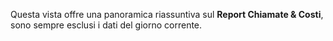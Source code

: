 Questa vista offre una panoramica riassuntiva sul **Report Chiamate & Costi**, sono sempre esclusi i dati del giorno corrente.
